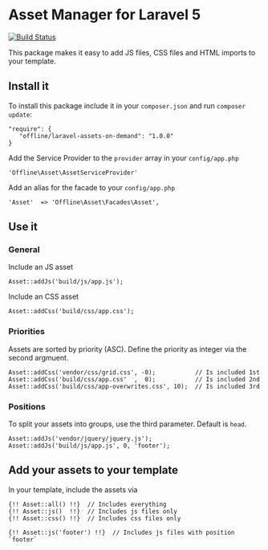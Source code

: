 # Asset Manager for Laravel 5
[![Build Status](https://travis-ci.org/OFFLINE-GmbH/laravel-assets-on-demand.svg?branch=develop)](https://travis-ci.org/OFFLINE-GmbH/laravel-assets-on-demand)

This package makes it easy to add JS files, CSS files and HTML imports to your template. 

## Install it
To install this package include it in your `composer.json` and run `composer update`:

    "require": {
       "offline/laravel-assets-on-demand": "1.0.0"
    }
     
Add the Service Provider to the `provider` array in your `config/app.php`

    'Offline\Asset\AssetServiceProvider'
    
Add an alias for the facade to your `config/app.php`

    'Asset'  => 'Offline\Asset\Facades\Asset',


## Use it

### General
Include an JS asset

    Asset::addJs('build/js/app.js');
    
Include an CSS asset

    Asset::addCss('build/css/app.css');


### Priorities

Assets are sorted by priority (ASC). Define the priority as integer via the second argmuent.

    Asset::addCss('vendor/css/grid.css', -0);           // Is included 1st
    Asset::addCss('build/css/app.css'  ,  0);           // Is included 2nd
    Asset::addCss('build/css/app-overwrites.css', 10);  // Is included 3rd

### Positions

To split your assets into groups, use the third parameter. Default is `head`.

    Asset::addJs('vendor/jquery/jquery.js');
    Asset::addJs('build/js/app.js', 0, 'footer');


## Add your assets to your template

In your template, include the assets via

    {!! Asset::all() !!}  // Includes everything
    {!! Asset::js()  !!}  // Includes js files only
    {!! Asset::css() !!}  // Includes css files only

    {!! Asset::js('footer') !!}  // Includes js files with position `footer`
